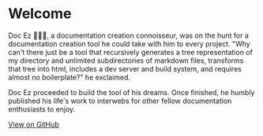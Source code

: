 # Welcome
Doc Ez 👨🏻‍⚕️, a documentation creation connoisseur, was on the hunt for a documentation creation tool he could take with him to every project. "Why can't there just be a tool that recursively generates a tree representation of my directory and unlimited subdirectories of markdown files, transforms that tree into html, includes a dev server and build system, and requires almost no boilerplate?" he exclaimed.

Doc Ez proceeded to build the tool of his dreams. Once finished, he humbly published his life's work to interwebs for other fellow documentation enthusiasts to enjoy.

[View on GitHub](https://github.com/qudo-lucas/docez)